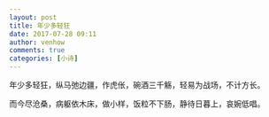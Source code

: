 ```yaml
---
layout: post
title: 年少多轻狂
date: 2017-07-28 09:11
author: venhow
comments: true
categories: [小诗]
---
```

年少多轻狂，纵马弛边疆，作虎伥，碗酒三千觞，轻易为战场，不计方长。

而今尽沧桑，病躯依木床，做小样，饭粒不下肠，静待日暮上，哀婉低唱。
